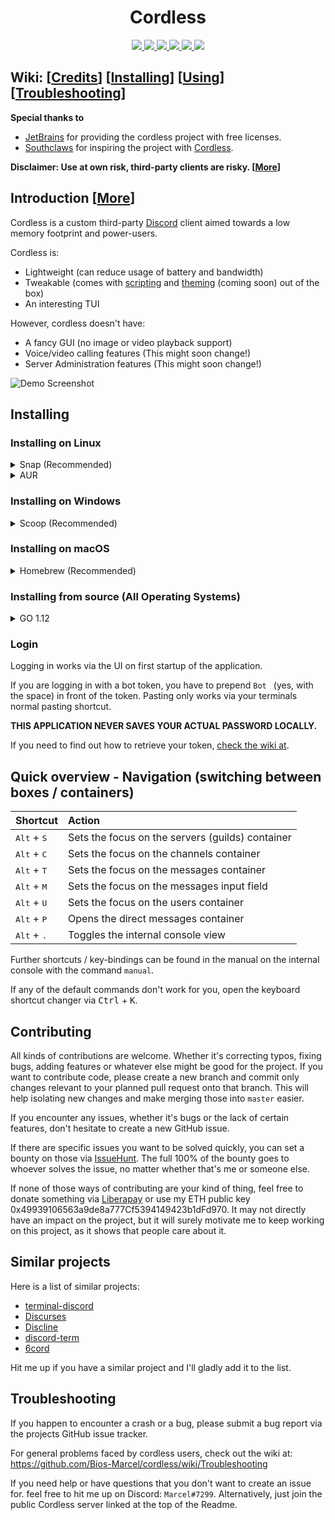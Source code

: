 <h1 align="center">Cordless</h1>

<p align="center">
  <a href="https://circleci.com/gh/Bios-Marcel/cordless">
    <img src="https://img.shields.io/circleci/build/gh/Bios-Marcel/cordless?label=linux&logo=linux&logoColor=white">
  </a>
  <a href="https://travis-ci.org/Bios-Marcel/cordless">
    <img src="https://img.shields.io/travis/Bios-Marcel/cordless?label=darwin&logo=apple&logoColor=white">
  </a>
  <a href="https://ci.appveyor.com/project/Bios-Marcel/cordless/branch/master">
    <img src="https://img.shields.io/appveyor/ci/Bios-Marcel/cordless?label=windows&logo=windows&logoColor=white">
  </a>
  <a href="https://builds.sr.ht/~biosmarcel/cordless/freebsd.yml?">
    <img src="https://builds.sr.ht/~biosmarcel/cordless/freebsd.yml.svg">
  </a>
  <a href="https://codecov.io/gh/Bios-Marcel/cordless">
     <img src="https://codecov.io/gh/Bios-Marcel/cordless/branch/master/graph/badge.svg">
  </a>
  <a href="https://discord.gg/fxFqszu">
     <img src="https://img.shields.io/discord/600329866558308373.svg?label=&logo=discord&logoColor=ffffff&color=7389D8&labelColor=6A7EC2">
  </a>
</p>

## Wiki: \[[Credits](https://github.com/Bios-Marcel/cordless/wiki/Credits-and-Similar-Projects)\] \[[Installing]()\] \[[Using]()\] \[[Troubleshooting]()\] 

**Special thanks to**
- [JetBrains](https://www.jetbrains.com/?from=cordless) for providing the cordless project with free licenses.
- [Southclaws](https://github.com/Southclaws) for inspiring the project with [Cordless](https://github.com/Southclaws/cordless-old).

**Disclaimer: Use at own risk, third-party clients are risky. \[[More](https://github.com/Bios-Marcel/cordless/wiki/Discord's-Policy)]**

## Introduction \[[More]()\]

Cordless is a custom third-party [Discord](https://discordapp.com) client
aimed towards a low memory footprint and power-users.
 
Cordless is:  
- Lightweight (can reduce usage of battery and bandwidth)
- Tweakable (comes with [scripting](https://github.com/Bios-Marcel/cordless/wiki/Extending-Cordless-via-the-scripting-interface) and [theming](https://github.com/Bios-Marcel/cordless/wiki/Themes) (coming soon) out of the box)
- An interesting TUI

However, cordless doesn't have:
- A fancy GUI (no image or video playback support)
- Voice/video calling features (This might soon change!)
- Server Administration features (This might soon change!)

![Demo Screenshot](.github/images/chat-demo.png)

## Installing

### Installing on Linux

<details>
  <summary>Snap (Recommended)</summary>
  
   Simply run (Might require sudo):
   ```shell
   snap install cordless
   ```
   Snap will automatically install updates.  
  
</details>

<details>
  <summary>AUR</summary>
  
  On arch based distributions, you can use the AUR package to install cordless
  
  #### Manually
  
  ```shell
  $ git clone https://aur.archlinux.org/cordless-git.git
  $ cd cordless-git
  $ makepkg -sric
  ```
    
  #### AUR Helpers
    
  ###### yay:
  ```shell
  $ yay -Syu cordless-git
  ```
  ```shell
  $ yay -S cordless-git
  ```

  ###### trizen:
  ```shell
  $ trizen -S cordless-git
  ```

  ###### pacaur
  ```shell
  $ pacuar -S cordless-git
  ```
    
  </details>
</details>

### Installing on Windows

<details>
  <summary>Scoop (Recommended)</summary>
  
  In order to install the latest version on Windows, you first need [scoop](https://scoop.sh/#installs-in-seconds).

  After installing scoop, run the following:

  ```ps1
  scoop bucket add biosmarcel https://github.com/Bios-Marcel/scoopbucket.git
  ```

  This adds the bucket (repository) to your local index, allowing you to
  install any package from that bucket.

  Install cordless via

  ```ps1
  scoop install cordless
  ```

  In order to install updates, run:

  ```ps1
  scoop update cordless
  ```
</details>

### Installing on macOS

<details>
  <summary>Homebrew (Recommended)</summary>
  
  Use [Homebrew](https://brew.sh) to install `cordless` on macOS:

  ```shell
  brew tap Bios-Marcel/cordless
  brew install cordless
  ```

  If you don't install via homebrew, then you should get `pngpaste`, since it's
  what allows you to paste images.
</details>

### Installing from source (All Operating Systems)
<details>
  <summary>GO 1.12</summary>
  
  In order to execute the following commands
  [you need to have go 1.12 or a more recent version installed](https://golang.org/doc/install).

  **UPDATES HAVE TO BE INSTALLED MANUALLY**

  You can either install the binary into your `$GOPATH/bin` by running:

  ```shell
  go get -u github.com/Bios-Marcel/cordless
  ```

  Which you can then execute by running the executable, which lies at
  `$GOPATH/bin/cordless`. In order to be able to run this from your terminal,
  `$GOPATH/bin` has to be in your `PATH` variable. The very same command can
  be used for updating.

  or you manually grab the source:

  ```shell
  git clone https://github.com/Bios-Marcel/cordless
  cd cordless
  go build .
  ```

  If done this way, updates have to be installed via:

  ```shell
  cd cordless
  git pull
  go build .
  ```

  Note:
  * X11 users need `xclip` in order to copy and paste.
  * Wayland users need `wl-clipboard` in order to copy and paste.
</details>

### Login

Logging in works via the UI on first startup of the application.

If you are logging in with a bot token, you have to prepend `Bot ` (yes, with
the space) in front of the token. Pasting only works via your terminals normal pasting shortcut.

**THIS APPLICATION NEVER SAVES YOUR ACTUAL PASSWORD LOCALLY.**

If you need to find out how to retrieve your token, [check the wiki at](https://github.com/Bios-Marcel/cordless/wiki/Retrieving-your-token).

## Quick overview - Navigation (switching between boxes / containers)

| Shortcut | Action |
| - |:- |
| <kbd>Alt</kbd> + <kbd>S</kbd> | Sets the focus on the servers (guilds) container |
| <kbd>Alt</kbd> + <kbd>C</kbd> | Sets the focus on the channels container |
| <kbd>Alt</kbd> + <kbd>T</kbd> | Sets the focus on the messages container |
| <kbd>Alt</kbd> + <kbd>M</kbd> | Sets the focus on the messages input field |
| <kbd>Alt</kbd> + <kbd>U</kbd> | Sets the focus on the users container |
| <kbd>Alt</kbd> + <kbd>P</kbd> | Opens the direct messages container |
| <kbd>Alt</kbd> + <kbd>.</kbd> | Toggles the internal console view |

Further shortcuts / key-bindings can be found in the manual on the internal
console with the command `manual`.

If any of the default commands don't work for you, open the keyboard shortcut
changer via <kbd>Ctrl</kbd> + <kbd>K</kbd>.

## Contributing

All kinds of contributions are welcome. Whether it's correcting typos, fixing
bugs, adding features or whatever else might be good for the project. If you
want to contribute code, please create a new branch and commit only changes
relevant to your planned pull request onto that branch. This will help
isolating new changes and make merging those into `master` easier.

If you encounter any issues, whether it's bugs or the lack of certain features,
don't hesitate to create a new GitHub issue.

If there are specific issues you want to be solved quickly, you can set a
bounty on those via [IssueHunt](https://issuehunt.io/r/Bios-Marcel/cordless).
The full 100% of the bounty goes to whoever solves the issue, no matter
whether that's me or someone else.

If none of those ways of contributing are your kind of thing, feel free to
donate something via [Liberapay](https://liberapay.com/biosmarcel/donate) or use 
my ETH public key 0x49939106563a9de8a777Cf5394149423b1dFd970.
It may not directly have an impact on the project, but it will surely motivate
me to keep working on this project, as it shows that people care about it.

## Similar projects

Here is a list of similar projects:

- [terminal-discord](https://github.com/xynxynxyn/terminal-discord)
- [Discurses](https://github.com/topisani/Discurses)
- [Discline](https://github.com/MitchWeaver/Discline)
- [discord-term](https://github.com/cloudrex/discord-term)
- [6cord](https://gitlab.com/diamondburned/6cord)

Hit me up if you have a similar project and I'll gladly add it to the list.

## Troubleshooting

If you happen to encounter a crash or a bug, please submit a bug report via
the projects GitHub issue tracker.

For general problems faced by cordless users, check out the wiki at:
https://github.com/Bios-Marcel/cordless/wiki/Troubleshooting

If you need help or have questions that you don't want to create an issue for.
feel free to hit me up on Discord: `Marcel#7299`. Alternatively, just join the
public Cordless server linked at the top of the Readme.
